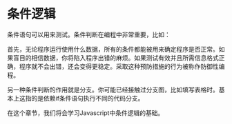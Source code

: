 # 条件逻辑

条件语句可以用来测试。条件判断在编程中非常重要，比如：

首先，无论程序运行使用什么数据，所有的条件都能被用来确定程序是否正常。如果盲目的相信数据，你将陷入程序出错的麻烦。如果测试有效并且所需信息格式正确，程序就不会出错，还会变得更稳定。采取这种预防措施的行为被称作防御性编程。

另一种条件判断的作用就是分支。你可能已经接触过分支图，比如填写表格时。基本上这指的是依赖if条件语句执行不同的代码分支。

在这个章节，我们将会学习Javascript中条件逻辑的基础。
